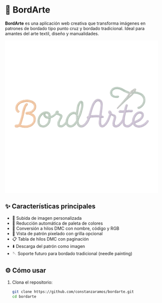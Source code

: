 # 🧵 BordArte

**BordArte** es una aplicación web creativa que transforma imágenes en patrones de bordado tipo punto cruz y bordado tradicional. Ideal para amantes del arte textil, diseño y manualidades.

![BordArte banner](./src/assets/logo-bordarte.png)

## ✨ Características principales

- 📸 Subida de imagen personalizada  
- 🎨 Reducción automática de paleta de colores  
- 🧶 Conversión a hilos DMC con nombre, código y RGB  
- 🧩 Vista de patrón pixelado con grilla opcional  
- 📋 Tabla de hilos DMC con paginación  
- ⬇️ Descarga del patrón como imagen  
- 🪡 Soporte futuro para bordado tradicional (needle painting)

## ⚙️ Cómo usar

1. Clona el repositorio:
   ```bash
   git clone https://github.com/constanzaramos/bordarte.git
   cd bordarte
